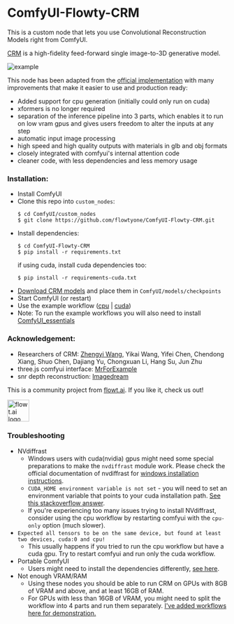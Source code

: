 # ComfyUI-Flowty-CRM

This is a custom node that lets you use Convolutional Reconstruction Models right from ComfyUI.

[CRM](https://ml.cs.tsinghua.edu.cn/~zhengyi/CRM/) is a high-fidelity feed-forward single image-to-3D generative model. 

![example](workflow-image.png)

This node has been adapted from the [official implementation](https://github.com/thu-ml/CRM) with many improvements that make it easier to use and production ready:
* Added support for cpu generation (initially could only run on cuda)
* xformers is no longer required
* separation of the inference pipeline into 3 parts, which enables it to run on low vram gpus and gives users freedom to alter the inputs at any step
* automatic input image processing
* high speed and high quality outputs with materials in glb and obj formats
* closely integrated with comfyui's internal attention code
* cleaner code, with less dependencies and less memory usage

### Installation:
* Install ComfyUI
* Clone this repo into ```custom_nodes```:
  ```shell
  $ cd ComfyUI/custom_nodes
  $ git clone https://github.com/flowtyone/ComfyUI-Flowty-CRM.git
  ```
* Install dependencies:
  ```shell
  $ cd ComfyUI-Flowty-CRM
  $ pip install -r requirements.txt
  ```
  if using cuda, install cuda dependencies too:
  ```shell
  $ pip install -r requirements-cuda.txt
  ```
* [Download CRM models](https://huggingface.co/Zhengyi/CRM/tree/main) and place them in ```ComfyUI/models/checkpoints```
* Start ComfyUI (or restart)
* Use the example workflow ([cpu](workflow_rembg_crm.json) | [cuda](workflow_rembg_crm_cuda.json))
* Note: To run the example workflows you will also need to install [ComfyUI_essentials](https://github.com/cubiq/ComfyUI_essentials)

### Acknowledgement:
* Researchers of CRM: [Zhengyi Wang](https://thuwzy.github.io/), Yikai Wang, Yifei Chen, Chendong Xiang,
Shuo Chen, Dajiang Yu, Chongxuan Li, Hang Su, Jun Zhu   
* three.js comfyui interface: [MrForExample](https://github.com/MrForExample/ComfyUI-3D-Pack)
* snr depth reconstruction: [Imagedream](https://github.com/bytedance/ImageDream) 

This is a community project from [flowt.ai](https://flowt.ai). If you like it, check us out!

<picture>
 <source media="(prefers-color-scheme: dark)" srcset="logo-dark.svg" height="50">
 <source media="(prefers-color-scheme: light)" srcset="logo.svg" height="50">
 <img alt="flowt.ai logo" src="flowt.png" height="50">
</picture>

### Troubleshooting
* NVdiffrast
  * Windows users with cuda(nvidia) gpus might need some special preparations to make the `nvdiffrast` module work. Please check the official documentation of nvdiffrast for [windows installation instructions](https://nvlabs.github.io/nvdiffrast/#windows). 
  * `CUDA_HOME environment variable is not set` - you will need to set an environment variable that points to your cuda installation path. [See this stackoverflow answer](https://stackoverflow.com/a/58890075).
  * If you're experiencing too many issues trying to install NVdiffrast, consider using the cpu workflow by restarting comfyui with the `cpu-only` option (much slower).
* `Expected all tensors to be on the same device, but found at least two devices, cuda:0 and cpu!`
  * This usually happens if you tried to run the cpu workflow but have a cuda gpu. Try to restart comfyui and run only the cuda workflow.
* Portable ComfyUI 
  * Users might need to install the dependencies differently, [see here](https://github.com/flowtyone/ComfyUI-Flowty-CRM/issues/3#issuecomment-2000450286).
* Not enough VRAM/RAM
  * Using these nodes you should be able to run CRM on GPUs with 8GB of VRAM and above, and at least 16GB of RAM.
  * For GPUs with less than 16GB of VRAM, you might need to split the workflow into 4 parts and run them separately. [I've added workflows here for demonstration.](low-vram)